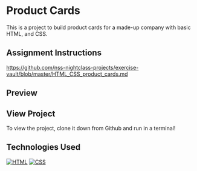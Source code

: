 # Product Cards
This is a project to build product cards for a made-up company with basic HTML, and CSS.

## Assignment Instructions
https://github.com/nss-nightclass-projects/exercise-vault/blob/master/HTML_CSS_product_cards.md

## Preview

## View Project
To view the project, clone it down from Github and run in a terminal!

## Technologies Used
[![HTML](https://img.shields.io/badge/-HTML-2c9fcc?style=flat-square)](#) [![CSS](https://img.shields.io/badge/-CSS-2c9fcc?style=flat-square)](#)
